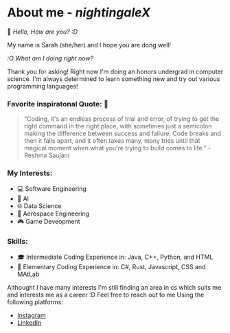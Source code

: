 # About me - *nightingaleX*
:wave: *Hello, How are you? :D <br>*

My name is Sarah (she/her) and I hope you are dong well! <br>

*:O What am I doing right now? <br>*

Thank you for asking! Right now I'm doing an honors undergrad in computer science. 
I'm always determined to learn something new and try out various programming languages! <br>

### Favorite inspiratonal Quote: :star2:
> “Coding, it's an endless process of trial and error, of trying to get the right command in the right place, with sometimes just a semicolon making the difference between success and failure. Code breaks and then it falls apart, and it often takes many, many tries until that magical moment when what you're trying to build comes to life.” - Reshma Saujani

### My Interests:
- :computer: Software Engineering
- :robot: AI
- :globe_with_meridians: Data Science
- :telescope:	Aerospace Engineering 
- :video_game: Game Deveopment

### Skills:
- :mortar_board: Intermediate Coding Experience in: Java, C++, Python, and HTML
- :seedling: Elementary Coding Experience in: C#, Rust, Javascript, CSS and MAtLab

Althought I have many interests I'm still finding an area in cs which suits me and interests me as a career :D Feel free to reach out to me Using the following platforms: 

- [Instagram](https://www.instagram.com/adventures_nightingalex/)
- [LinkedIn](https://www.linkedin.com/in/sarah-mathew-0a4a06204/)
